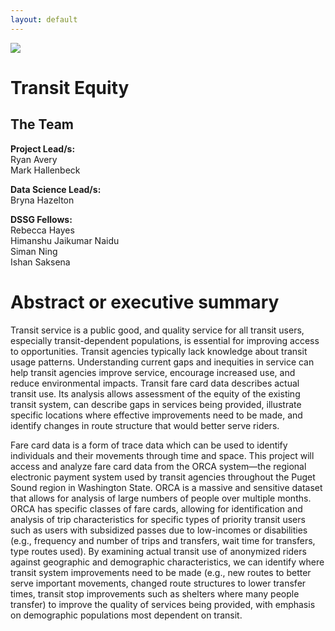 ```yaml
---
layout: default
---
```


<img src="{{ site.url }}{{ site.baseurl }}/assets/img/eScience.png">


# Transit Equity

## The Team

**Project Lead/s:**  
Ryan Avery  
Mark Hallenbeck

**Data Science Lead/s:**   
Bryna Hazelton

**DSSG Fellows:**  
Rebecca Hayes  
Himanshu Jaikumar Naidu  
Siman Ning  
Ishan Saksena  


# Abstract or executive summary

Transit service is a public good, and quality service for all transit users, especially transit-dependent populations, is essential for improving access to opportunities. Transit agencies typically lack knowledge about transit usage patterns. Understanding current gaps and inequities in service can help transit agencies improve service, encourage increased use, and reduce environmental impacts. Transit fare card data describes actual transit use. Its analysis allows assessment of the equity of the existing transit system, can describe gaps in services being provided, illustrate specific locations where effective improvements need to be made, and identify changes in route structure that would better serve riders.

Fare card data is a form of trace data which can be used to identify individuals and their movements through time and space. This project will access and analyze fare card data from the ORCA system—the regional electronic payment system used by transit agencies throughout the Puget Sound region in Washington State. ORCA is a massive and sensitive dataset that allows for analysis of large numbers of people over multiple months. ORCA has specific classes of fare cards, allowing for identification and analysis of trip characteristics for specific types of priority transit users such as users with subsidized passes due to low-incomes or disabilities (e.g., frequency and number of trips and transfers, wait time for transfers, type routes used). By examining actual transit use of anonymized riders against geographic and demographic characteristics, we can identify where transit system improvements need to be made (e.g., new routes to better serve important movements, changed route structures to lower transfer times, transit stop improvements such as shelters where many people transfer) to improve the quality of services being provided, with emphasis on demographic populations most dependent on transit.